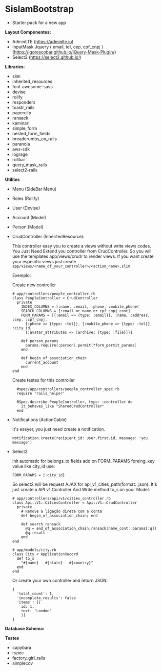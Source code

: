 # SislamBootstrap
- Starter pack for a new app

**Layout Componentes:**

- AdminLTE (https://adminlte.io)
- InputMask Jquery ( email, tel, cep, cpf_cnpj ) (https://igorescobar.github.io/jQuery-Mask-Plugin/)
- Select2 (https://select2.github.io/)

**Libraries:**
  - slim
  - inherited_resources
  - font-awesome-sass
  - devise
  - rolify
  - responders
  - toastr_rails
  - paperclip
  - ransack
  - kaminari
  - simple_form
  - nested_form_fields
  - breadcrumbs_on_rails
  - paranoia
  - aws-sdk
  - lograge
  - rollbar
  - query_mask_rails
  - select2-rails

**Utilites**

- Menu (SideBar Menu)
- Roles (Rolify)
- User (Devise)
- Account (Model)
- Person (Model)


- CrudController (InheritedResource):

  This controller easy you to create a views without write views codes. You Just Need Extend you controller from CrudController. So you will use the templates app/views/crud/ to render views. If you want create your especific views just create
  ``` app/views/<name_of_your_controller>/<action_name>.slim  ```

  Exemplo:

    Create new controller
    ```
    # app/controllers/people_controller.rb
    class PeopleController < CrudController
      private
        INDEX_COLUMNS = [:name, :email, :phone, :mobile_phone]
        SEARCH_COLUMNS = [:email_or_name_or_cpf_cnpj_cont]
        FORM_PARAMS = [{:email => {type: :email}}, :name, :address, :cep, :cpf_cnpj,
          {:phone => {type: :tel}}, {:mobile_phone => {type: :tel}}, :city_id,
          {:avatar_attributes => [archive: {type: :file}]}]

        def person_params
          params.require(:person).permit(*form_permit_params)
        end

        def begin_of_association_chain
          current_account
        end
    end
    ```

    Create testes for this controller
    ```
      #spec/app/controllers/people_controller_spec.rb
      require 'rails_helper'

      RSpec.describe PeopleController, type: :controller do
        it_behaves_like "SharedCrudController"
      end
    ```

- Notifications (ActionCable)

    It's easyer, you just need create a notification.

    ``` Notification.create(recipient_id: User.first.id, message: 'you message') ```


- Select2

  init automatic for belongs_to fields add on FORM_PARAMS foreing_key value like city_id use:

  ``` FORM_PARAMS = [:city_id] ```

  So select2 will be request AJAX for api_v1_cities_path(format: :json).
  It's just create a API v1 Controller And Write method to_s on your Model:

  ```
  # app/controllers/api/v1/cities_controller.rb
  class Api::V1::CitiesController < Api::V1::CrudController
    private
      # Remove a ligação direta com a conta
      def begin_of_association_chain; end

      def search_ransack
        @q = end_of_association_chain.ransack(name_cont: params[:q])
        @q.result
      end
  end
  ```

  ```
  # app/models/city.rb
  class City < ApplicationRecord
    def to_s
      "#{name} - #{state} - #{country}"
    end
  end

  ```

  Or create your own controller and return JSON:
  ```
  {
    'total_count': 1,
    'incomplete_results': false
    'items': [{
      id: 1,
      text: 'London'
      }]
  }
  ```

**Database Schema:**


**Testes**
- capybara
- rspec
- factory_girl_rails
- simplecov
